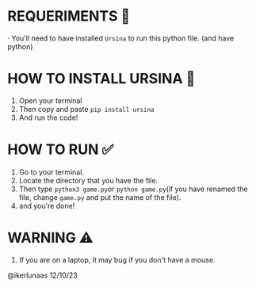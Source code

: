 # REQUERIMENTS 🔧
· You'll need to have installed `Ursina` to run this python file.
(and have python)

# HOW TO INSTALL URSINA 📜
1. Open your terminal
2. Then copy and paste `pip install ursina`
3. And run the code!

# HOW TO RUN ✅
1. Go to your terminal.
2. Locate the directory that you have the file.
3. Then type `python3 game.py`or `python game.py`(if you have renamed the file, change `game.py` and put the name of the file).
4. and you're done!

# WARNING ⚠️
1. If you are on a laptop, it may bug if you don't have a mouse.

@ikerlunaas 12/10/23
